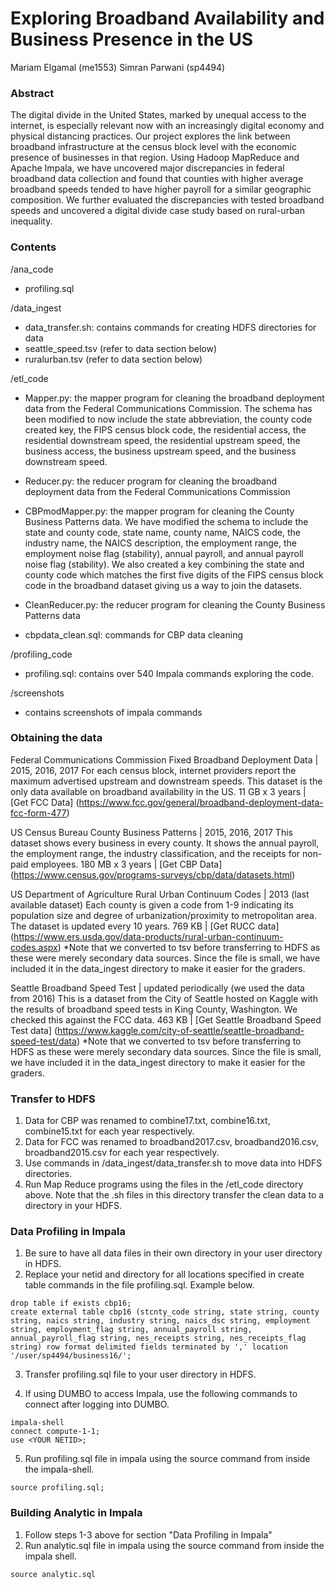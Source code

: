 # Exploring Broadband Availability and Business Presence in the US

Mariam Elgamal (me1553)
Simran Parwani (sp4494)

### Abstract
The digital divide in the United States, marked by unequal access to the internet, is especially relevant now with an increasingly digital economy and physical distancing practices. Our project explores the link between broadband infrastructure at the census block level with the economic presence of businesses in that region. Using Hadoop MapReduce and Apache Impala, we have uncovered major discrepancies in federal broadband data collection and found that counties with higher average broadband speeds tended to have higher payroll for a similar geographic composition. We further evaluated the discrepancies with tested broadband speeds and uncovered a digital divide case study based on rural-urban inequality.

### Contents
/ana_code
* profiling.sql 


/data_ingest
* data_transfer.sh: contains commands for creating HDFS directories for data
* seattle_speed.tsv (refer to data section below)
* ruralurban.tsv (refer to data section below)

/etl_code
* Mapper.py: the mapper program for cleaning the broadband deployment data from the Federal Communications Commission. The schema has been modified to now include the state abbreviation, the county code created key, the FIPS census block code, the residential access, the residential downstream speed, the residential upstream speed, the business access, the business upstream speed, and the business downstream speed.

* Reducer.py: the reducer program for cleaning the broadband deployment data from the Federal Communications Commission

* CBPmodMapper.py: the mapper program for cleaning the County Business Patterns data. We have modified the schema to include the state and county code, state name, county name, NAICS code, the industry name, the NAICS description, the employment range, the employment noise flag (stability), annual payroll, and annual payroll noise flag (stability). We also created a key combining the state and county code which matches the first five digits of the FIPS census block code in the broadband dataset giving us a way to join the datasets.

* CleanReducer.py: the reducer program for cleaning the County Business Patterns data

* cbpdata_clean.sql: commands for CBP data cleaning


/profiling_code
* profiling.sql: contains over 540 Impala commands exploring the code.

/screenshots
* contains screenshots of impala commands

### Obtaining the data
Federal Communications Commission Fixed Broadband Deployment Data  |  2015, 2016, 2017
For each census block, internet providers report the maximum advertised upstream and downstream speeds. This dataset is the only data available on broadband availability in the US.
11 GB x 3 years  |  [Get FCC Data] (https://www.fcc.gov/general/broadband-deployment-data-fcc-form-477)

US Census Bureau County Business Patterns  |  2015, 2016, 2017
This dataset shows every business in every county. It shows the annual payroll, the employment range, the industry classification, and the receipts for non-paid employees.
180 MB x 3 years  |  [Get CBP Data] (https://www.census.gov/programs-surveys/cbp/data/datasets.html)

US Department of Agriculture Rural Urban Continuum Codes  |  2013 (last available dataset)
Each county is given a code from 1-9 indicating its population size and degree of urbanization/proximity to metropolitan area. The dataset is updated every 10 years.
769 KB  |  [Get RUCC data] (https://www.ers.usda.gov/data-products/rural-urban-continuum-codes.aspx)
*Note that we converted to tsv before transferring to HDFS as these were merely secondary data sources. Since the file is small, we have included it in the data_ingest directory to make it easier for the graders.

Seattle Broadband Speed Test  |  updated periodically (we used the data from 2016)
This is a dataset from the City of Seattle hosted on Kaggle with the results of broadband speed tests in King County, Washington. We checked this against the FCC data.
463 KB  |  [Get Seattle Broadband Speed Test data] (https://www.kaggle.com/city-of-seattle/seattle-broadband-speed-test/data)
*Note that we converted to tsv before transferring to HDFS as these were merely secondary data sources. Since the file is small, we have included it in the data_ingest directory to make it easier for the graders.



### Transfer to HDFS
1. Data for CBP was renamed to combine17.txt, combine16.txt, combine15.txt for each year respectively.
2. Data for FCC was renamed to broadband2017.csv, broadband2016.csv, broadband2015.csv for each year respectively.
3. Use commands in /data_ingest/data_transfer.sh to move data into HDFS directories.
4. Run Map Reduce programs using the files in the /etl_code directory above. Note that the .sh files in this directory transfer the clean data to a directory in your HDFS.




### Data Profiling in Impala
1. Be sure to have all data files in their own directory in your user directory in HDFS.
2. Replace your netid and directory for all locations specified in create table commands in the file profiling.sql. Example below.

```
drop table if exists cbp16;
create external table cbp16 (stcnty_code string, state string, county string, naics string, industry string, naics_dsc string, employment string, employment_flag string, annual_payroll string, annual_payroll_flag string, nes_receipts string, nes_receipts_flag string) row format delimited fields terminated by ',' location '/user/sp4494/business16/';
```

3. Transfer profiling.sql file to your user directory in HDFS.

4. If using DUMBO to access Impala, use the following commands to connect after logging into DUMBO.

```
impala-shell
connect compute-1-1;
use <YOUR NETID>;

```

5. Run profiling.sql file in impala using the source command from inside the impala-shell.

```
source profiling.sql;
```


### Building Analytic in Impala
1. Follow steps 1-3 above for section "Data Profiling in Impala"
2. Run analytic.sql file in impala using the source command from inside the impala shell.

```
source analytic.sql
```



